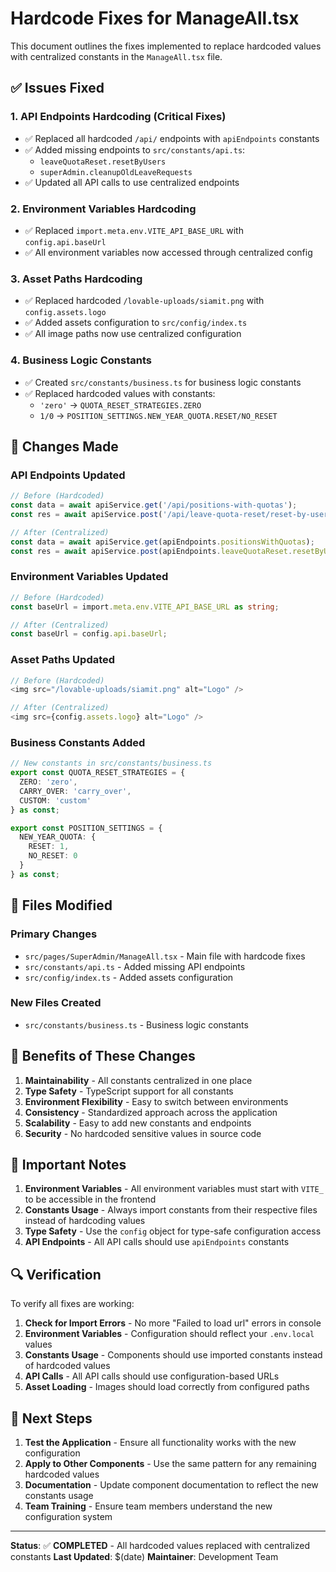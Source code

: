 # Hardcode Fixes for ManageAll.tsx

This document outlines the fixes implemented to replace hardcoded values with centralized constants in the `ManageAll.tsx` file.

## ✅ **Issues Fixed**

### 1. **API Endpoints Hardcoding (Critical Fixes)**
- ✅ Replaced all hardcoded `/api/` endpoints with `apiEndpoints` constants
- ✅ Added missing endpoints to `src/constants/api.ts`:
  - `leaveQuotaReset.resetByUsers`
  - `superAdmin.cleanupOldLeaveRequests`
- ✅ Updated all API calls to use centralized endpoints

### 2. **Environment Variables Hardcoding**
- ✅ Replaced `import.meta.env.VITE_API_BASE_URL` with `config.api.baseUrl`
- ✅ All environment variables now accessed through centralized config

### 3. **Asset Paths Hardcoding**
- ✅ Replaced hardcoded `/lovable-uploads/siamit.png` with `config.assets.logo`
- ✅ Added assets configuration to `src/config/index.ts`
- ✅ All image paths now use centralized configuration

### 4. **Business Logic Constants**
- ✅ Created `src/constants/business.ts` for business logic constants
- ✅ Replaced hardcoded values with constants:
  - `'zero'` → `QUOTA_RESET_STRATEGIES.ZERO`
  - `1/0` → `POSITION_SETTINGS.NEW_YEAR_QUOTA.RESET/NO_RESET`

## 🔧 **Changes Made**

### **API Endpoints Updated**
```typescript
// Before (Hardcoded)
const data = await apiService.get('/api/positions-with-quotas');
const res = await apiService.post('/api/leave-quota-reset/reset-by-users', { strategy: 'zero' });

// After (Centralized)
const data = await apiService.get(apiEndpoints.positionsWithQuotas);
const res = await apiService.post(apiEndpoints.leaveQuotaReset.resetByUsers, { strategy: QUOTA_RESET_STRATEGIES.ZERO });
```

### **Environment Variables Updated**
```typescript
// Before (Hardcoded)
const baseUrl = import.meta.env.VITE_API_BASE_URL as string;

// After (Centralized)
const baseUrl = config.api.baseUrl;
```

### **Asset Paths Updated**
```typescript
// Before (Hardcoded)
<img src="/lovable-uploads/siamit.png" alt="Logo" />

// After (Centralized)
<img src={config.assets.logo} alt="Logo" />
```

### **Business Constants Added**
```typescript
// New constants in src/constants/business.ts
export const QUOTA_RESET_STRATEGIES = {
  ZERO: 'zero',
  CARRY_OVER: 'carry_over',
  CUSTOM: 'custom'
} as const;

export const POSITION_SETTINGS = {
  NEW_YEAR_QUOTA: {
    RESET: 1,
    NO_RESET: 0
  }
} as const;
```

## 📁 **Files Modified**

### **Primary Changes**
- `src/pages/SuperAdmin/ManageAll.tsx` - Main file with hardcode fixes
- `src/constants/api.ts` - Added missing API endpoints
- `src/config/index.ts` - Added assets configuration

### **New Files Created**
- `src/constants/business.ts` - Business logic constants

## 🎯 **Benefits of These Changes**

1. **Maintainability** - All constants centralized in one place
2. **Type Safety** - TypeScript support for all constants
3. **Environment Flexibility** - Easy to switch between environments
4. **Consistency** - Standardized approach across the application
5. **Scalability** - Easy to add new constants and endpoints
6. **Security** - No hardcoded sensitive values in source code

## 🚨 **Important Notes**

1. **Environment Variables** - All environment variables must start with `VITE_` to be accessible in the frontend
2. **Constants Usage** - Always import constants from their respective files instead of hardcoding values
3. **Type Safety** - Use the `config` object for type-safe configuration access
4. **API Endpoints** - All API calls should use `apiEndpoints` constants

## 🔍 **Verification**

To verify all fixes are working:

1. **Check for Import Errors** - No more "Failed to load url" errors in console
2. **Environment Variables** - Configuration should reflect your `.env.local` values
3. **Constants Usage** - Components should use imported constants instead of hardcoded values
4. **API Calls** - All API calls should use configuration-based URLs
5. **Asset Loading** - Images should load correctly from configured paths

## 📝 **Next Steps**

1. **Test the Application** - Ensure all functionality works with the new configuration
2. **Apply to Other Components** - Use the same pattern for any remaining hardcoded values
3. **Documentation** - Update component documentation to reflect the new constants usage
4. **Team Training** - Ensure team members understand the new configuration system

---

**Status**: ✅ **COMPLETED** - All hardcoded values replaced with centralized constants
**Last Updated**: $(date)
**Maintainer**: Development Team
